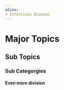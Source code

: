 ```yaml
---
alias:
- Infectious Disease
---
```

   
# Major Topics   
## Sub Topics   
### Sub Categorgies   
#### Even more division